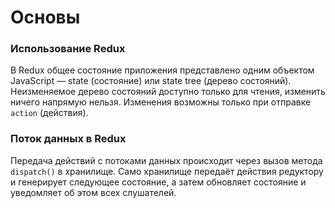 # Основы

### Использование Redux

В Redux общее состояние приложения представлено одним объектом JavaScript — state \(состояние\) или state tree \(дерево состояний\). Неизменяемое дерево состояний доступно только для чтения, изменить ничего напрямую нельзя. Изменения возможны только при отправке `action` \(действия\).

### Поток данных в Redux

Передача действий с потоками данных происходит через вызов метода `dispatch()` в хранилище. Само хранилище передаёт действия редуктору и генерирует следующее состояние, а затем обновляет состояние и уведомляет об этом всех слушателей.







